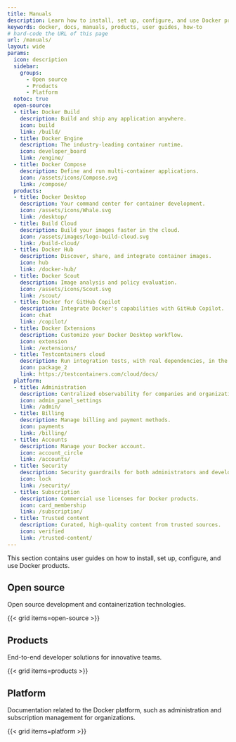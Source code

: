 ```yaml
---
title: Manuals
description: Learn how to install, set up, configure, and use Docker products with this collection of user guides
keywords: docker, docs, manuals, products, user guides, how-to
# hard-code the URL of this page
url: /manuals/
layout: wide
params:
  icon: description
  sidebar:
    groups:
      - Open source
      - Products
      - Platform
  notoc: true
  open-source:
  - title: Docker Build
    description: Build and ship any application anywhere.
    icon: build
    link: /build/
  - title: Docker Engine
    description: The industry-leading container runtime.
    icon: developer_board
    link: /engine/
  - title: Docker Compose
    description: Define and run multi-container applications.
    icon: /assets/icons/Compose.svg
    link: /compose/
  products:
  - title: Docker Desktop
    description: Your command center for container development.
    icon: /assets/icons/Whale.svg
    link: /desktop/
  - title: Build Cloud
    description: Build your images faster in the cloud.
    icon: /assets/images/logo-build-cloud.svg
    link: /build-cloud/
  - title: Docker Hub
    description: Discover, share, and integrate container images.
    icon: hub
    link: /docker-hub/
  - title: Docker Scout
    description: Image analysis and policy evaluation.
    icon: /assets/icons/Scout.svg
    link: /scout/
  - title: Docker for GitHub Copilot
    description: Integrate Docker's capabilities with GitHub Copilot.
    icon: chat
    link: /copilot/
  - title: Docker Extensions
    description: Customize your Docker Desktop workflow.
    icon: extension
    link: /extensions/
  - title: Testcontainers cloud
    description: Run integration tests, with real dependencies, in the cloud.
    icon: package_2
    link: https://testcontainers.com/cloud/docs/
  platform:
  - title: Administration
    description: Centralized observability for companies and organizations.
    icon: admin_panel_settings
    link: /admin/
  - title: Billing
    description: Manage billing and payment methods.
    icon: payments
    link: /billing/
  - title: Accounts
    description: Manage your Docker account.
    icon: account_circle
    link: /accounts/
  - title: Security
    description: Security guardrails for both administrators and developers.
    icon: lock
    link: /security/
  - title: Subscription
    description: Commercial use licenses for Docker products.
    icon: card_membership
    link: /subscription/
  - title: Trusted content
    description: Curated, high-quality content from trusted sources.
    icon: verified
    link: /trusted-content/
---
```


This section contains user guides on how to install, set up, configure, and use
Docker products.

## Open source

Open source development and containerization technologies.

{{< grid items=open-source >}}

## Products

End-to-end developer solutions for innovative teams.

{{< grid items=products >}}

## Platform

Documentation related to the Docker platform, such as administration and
subscription management for organizations.

{{< grid items=platform >}}
